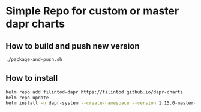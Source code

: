 # Simple Repo for custom or master dapr charts

## How to build and push new version

```bash
./package-and-push.sh
```

## How to install

```bash
helm repo add filintod-dapr https://filintod.github.io/dapr-charts
helm repo update
helm install -n dapr-system --create-namespace --version 1.15.0-master-5 dapr filintod-dapr/dapr 
```
